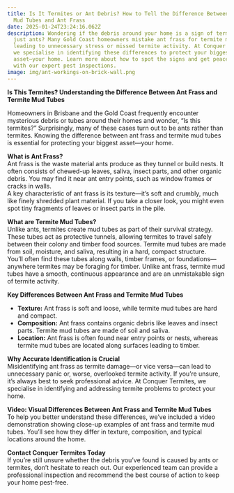 ```yaml
---
title: Is It Termites or Ant Debris? How to Tell the Difference Between Termite
  Mud Tubes and Ant Frass
date: 2025-01-24T23:24:16.062Z
description: Wondering if the debris around your home is a sign of termites or
  just ants? Many Gold Coast homeowners mistake ant frass for termite mud tubes,
  leading to unnecessary stress or missed termite activity. At Conquer Termites,
  we specialise in identifying these differences to protect your biggest
  asset—your home. Learn more about how to spot the signs and get peace of mind
  with our expert pest inspections.
image: img/ant-workings-on-brick-wall.png
---
```

**Is This Termites? Understanding the Difference Between Ant Frass and Termite Mud Tubes**

Homeowners in Brisbane and the Gold Coast frequently encounter mysterious debris or tubes around their homes and wonder, “Is this termites?” Surprisingly, many of these cases turn out to be ants rather than termites. Knowing the difference between ant frass and termite mud tubes is essential for protecting your biggest asset—your home.

**What is Ant Frass?**\
Ant frass is the waste material ants produce as they tunnel or build nests. It often consists of chewed-up leaves, saliva, insect parts, and other organic debris. You may find it near ant entry points, such as window frames or cracks in walls.\
A key characteristic of ant frass is its texture—it’s soft and crumbly, much like finely shredded plant material. If you take a closer look, you might even spot tiny fragments of leaves or insect parts in the pile.

**What are Termite Mud Tubes?**\
Unlike ants, termites create mud tubes as part of their survival strategy. These tubes act as protective tunnels, allowing termites to travel safely between their colony and timber food sources. Termite mud tubes are made from soil, moisture, and saliva, resulting in a hard, compact structure.\
You’ll often find these tubes along walls, timber frames, or foundations—anywhere termites may be foraging for timber. Unlike ant frass, termite mud tubes have a smooth, continuous appearance and are an unmistakable sign of termite activity.

**Key Differences Between Ant Frass and Termite Mud Tubes**

* **Texture:** Ant frass is soft and loose, while termite mud tubes are hard and compact.
* **Composition:** Ant frass contains organic debris like leaves and insect parts. Termite mud tubes are made of soil and saliva.
* **Location:** Ant frass is often found near entry points or nests, whereas termite mud tubes are located along surfaces leading to timber.

**Why Accurate Identification is Crucial**\
Misidentifying ant frass as termite damage—or vice versa—can lead to unnecessary panic or, worse, overlooked termite activity. If you’re unsure, it’s always best to seek professional advice. At Conquer Termites, we specialise in identifying and addressing termite problems to protect your home.

**Video: Visual Differences Between Ant Frass and Termite Mud Tubes**\
To help you better understand these differences, we’ve included a video demonstration showing close-up examples of ant frass and termite mud tubes. You’ll see how they differ in texture, composition, and typical locations around the home.

**Contact Conquer Termites Today**\
If you’re still unsure whether the debris you’ve found is caused by ants or termites, don’t hesitate to reach out. Our experienced team can provide a professional inspection and recommend the best course of action to keep your home pest-free.